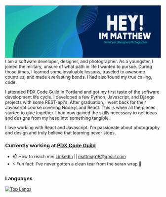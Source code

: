 ![alt text](gitHubHead-01-01.svg)
I am a software developer, designer, and photographer. As a youngster, I joined the military, unsure of what path in life I wanted to pursue. During those times, I learned some invaluable lessons, traveled to awesome countries, and made everlasting bonds. I had also found my true calling, code. 

I attended PDX Code Guild in Portland and got my first taste of the software development life cycle.  I developed a few Python, Javascript, and Django projects with some REST-api's. After graduation, I went back for their Javascript course covering Node.js and React. This is when all the pieces started to glue together. I had now gained the skills necessary to get ideas and designs from my head into something tangible. 

I love working with React and Javascript. I'm passionate about photography and design and truly believe that learning never stops.

### Currently working at [PDX Code Guild](https://pdxcodeguild.com/?gclid=CjwKCAjw3pWDBhB3EiwAV1c5rP3IZ8XyXPRpPrj3m5nJAfxlmMbgw2Rg2JSPL2tL1uVJitmGOjQWnBoC6SIQAvD_BwE)
- 📫 How to reach me: [LinkedIn](www.linkedin.com/in/matthewmagnotta) || mattmag18@gmail.com
- ⚡ Fun fact: I've never gotten a clean tear from the seran wrap 🤙
### Languages
[![Top Langs](https://github-readme-stats.vercel.app/api/top-langs/?username=mattmagnotta&layout=compact)](https://github.com/anuraghazra/github-readme-stats)




